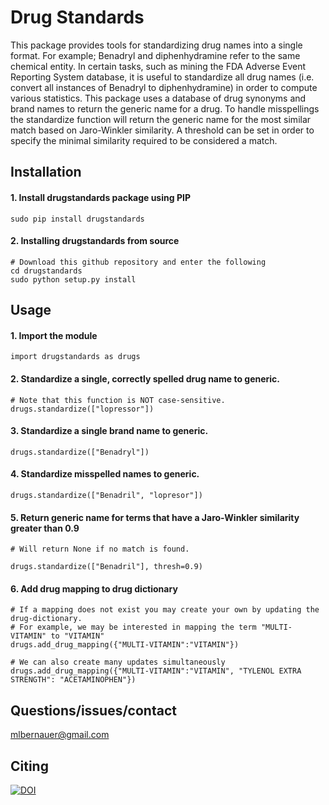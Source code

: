 # Drug Standards
 This package provides tools for standardizing drug names into a single format.  For example; Benadryl and diphenhydramine refer to the same chemical entity. In certain tasks, such as mining the FDA Adverse Event Reporting System database, it is useful to standardize all drug names (i.e. convert all instances of Benadryl to diphenhydramine) in order to compute various statistics. This package uses a database of drug synonyms and brand names to return the generic name for a drug. To handle misspellings the standardize function will return the generic name for the most similar match based on Jaro-Winkler similarity. A threshold can be set in order to specify the minimal similarity required to be considered a match.

## Installation

#### 1. Install drugstandards package using PIP

`sudo pip install drugstandards`

#### 2. Installing drugstandards from source
```
# Download this github repository and enter the following
cd drugstandards
sudo python setup.py install
```

## Usage
#### 1. Import the module

`import drugstandards as drugs`

#### 2. Standardize a single, correctly spelled drug name to generic.
```
# Note that this function is NOT case-sensitive.
drugs.standardize(["lopressor"])
```
#### 3. Standardize a single brand name to generic.
```
drugs.standardize(["Benadryl"])
```

#### 4. Standardize misspelled names to generic.

`drugs.standardize(["Benadril", "lopresor"])`

#### 5. Return generic name for terms that have a Jaro-Winkler similarity greater than 0.9
```
# Will return None if no match is found.

drugs.standardize(["Benadril"], thresh=0.9)
```

#### 6. Add drug mapping to drug dictionary
```
# If a mapping does not exist you may create your own by updating the drug-dictionary.
# For example, we may be interested in mapping the term "MULTI-VITAMIN" to "VITAMIN"
drugs.add_drug_mapping({"MULTI-VITAMIN":"VITAMIN"})

# We can also create many updates simultaneously
drugs.add_drug_mapping({"MULTI-VITAMIN":"VITAMIN", "TYLENOL EXTRA STRENGTH": "ACETAMINOPHEN"})
```
## Questions/issues/contact
mlbernauer@gmail.com

## Citing
[![DOI](https://zenodo.org/badge/DOI/10.5281/zenodo.571248.svg)](https://doi.org/10.5281/zenodo.571248)

